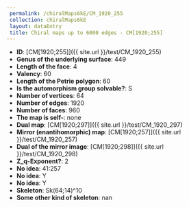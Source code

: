```yaml
--- 
 permalink: /chiralMaps6kE/CM_1920_255 
 collection: chiralMaps6kE
 layout: dataEntry
 title: Chiral maps up to 6000 edges - CM[1920;255]
---
```


- **ID**: [CM[1920;255]]({{ site.url }}/test/CM_1920_255)
- **Genus of the underlying surface**: 449
- **Length of the face**: 4
- **Valency**: 60
- **Length of the Petrie polygon**: 60
- **Is the automorphism group solvable?**: S
- **Number of vertices**: 64
- **Number of edges**: 1920
- **Number of faces**: 960
- **The map is self-**: none
- **Dual map**: [CM[1920;297]]({{ site.url }}/test/CM_1920_297)
- **Mirror (enantihomorphic) map**: [CM[1920;257]]({{ site.url }}/test/CM_1920_257)
- **Dual of the mirror image**: [CM[1920;298]]({{ site.url }}/test/CM_1920_298)
- **Z_q-Exponent?**: 2
- **No idea**:  41:257
- **No idea**: Y
- **No idea**: Y
- **Skeleton**: Sk(64;14)^10
- **Some other kind of skeleton**: nan
